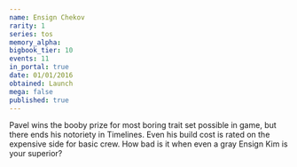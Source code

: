 ```yaml
---
name: Ensign Chekov
rarity: 1
series: tos
memory_alpha:
bigbook_tier: 10
events: 11
in_portal: true
date: 01/01/2016
obtained: Launch
mega: false
published: true
---
```


Pavel wins the booby prize for most boring trait set possible in game, but there ends his notoriety in Timelines. Even his build cost is rated on the expensive side for basic crew. How bad is it when even a gray Ensign Kim is your superior?
